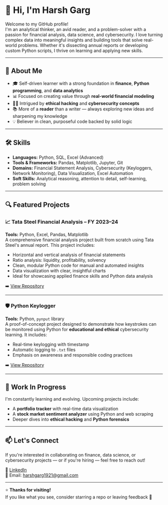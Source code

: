 # 👋 Hi, I'm Harsh Garg

Welcome to my GitHub profile!  
I'm an analytical thinker, an avid reader, and a problem-solver with a passion for financial analysis, data science, and cybersecurity. I love turning complex data into meaningful insights and building tools that solve real-world problems. Whether it's dissecting annual reports or developing custom Python scripts, I thrive on learning and applying new skills.

---

## 🧠 About Me

- 🎓 Self-driven learner with a strong foundation in **finance**, **Python programming**, and **data analytics**
- 📊 Focused on creating value through **real-world financial modeling**
- 🕵️‍♂️ Intrigued by **ethical hacking** and **cybersecurity concepts**
- 📚 More of a **reader** than a writer — always exploring new ideas and sharpening my knowledge
- 💡 Believer in clean, purposeful code backed by solid logic

---

## 🛠️ Skills

- **Languages:** Python, SQL, Excel (Advanced)
- **Tools & Frameworks:** Pandas, Matplotlib, Jupyter, Git
- **Domains:** Financial Statement Analysis, Cybersecurity (Keyloggers, Network Monitoring), Data Visualization, Excel Automation
- **Soft Skills:** Analytical reasoning, attention to detail, self-learning, problem solving

---

## 🔍 Featured Projects

### 📈 Tata Steel Financial Analysis – FY 2023–24  
**Tools:** Python, Excel, Pandas, Matplotlib  
A comprehensive financial analysis project built from scratch using Tata Steel's annual report. This project includes:
- Horizontal and vertical analysis of financial statements
- Ratio analysis: liquidity, profitability, solvency
- Clean, modular Python code for manual and automated insights
- Data visualization with clear, insightful charts
- Ideal for showcasing applied finance skills and Python data analysis

➡️ [View Repository](https://github.com/HarshGarg001/Tata-Steel-Financial-Analysis)

---

### 🛡️ Python Keylogger  
**Tools:** Python, `pynput` library  
A proof-of-concept project designed to demonstrate how keystrokes can be monitored using Python for **educational and ethical** cybersecurity learning. It includes:
- Real-time keylogging with timestamp
- Automatic logging to `.txt` files
- Emphasis on awareness and responsible coding practices

➡️ [View Repository]([https://github.com/HarshGarg001/Key-Logger])

---

## 🚧 Work In Progress

I'm constantly learning and evolving. Upcoming projects include:
- A **portfolio tracker** with real-time data visualization
- A **stock market sentiment analyzer** using Python and web scraping
- Deeper dives into **ethical hacking** and **Python forensics**

---

## 📫 Let's Connect

If you're interested in collaborating on finance, data science, or cybersecurity projects — or if you're hiring — feel free to reach out!

🔗 [LinkedIn](https://www.linkedin.com/in/harsh-garg001)  
📧 Email: harshgarg1921@gmail.com

---

⭐ **Thanks for visiting!**  
If you like what you see, consider starring a repo or leaving feedback 🙌  
